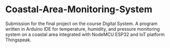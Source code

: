 # Coastal-Area-Monitoring-System
Submission for the final project on the course Digital System. A program written in Arduino IDE for temperature, humidity, and pressure monitoring system on a coastal area integrated with NodeMCU ESP32 and IoT platform Thingspeak.
